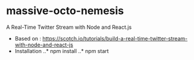 # massive-octo-nemesis
A Real-Time Twitter Stream with Node and React.js

* Based on : https://scotch.io/tutorials/build-a-real-time-twitter-stream-with-node-and-react-js
* Installation
..* npm install
..* npm start
